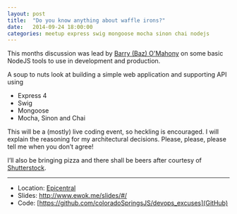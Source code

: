 ```yaml
---
layout: post
title:  "Do you know anything about waffle irons?"
date:   2014-09-24 18:00:00
categories: meetup express swig mongoose mocha sinon chai nodejs
---
```


This months discussion was lead by [Barry (Baz) O'Mahony](http://www.meetup.com/coloradospringsjs/members/8806516) on some basic NodeJS tools to use in development and production.

A soup to nuts look at building a simple web application and supporting API using

* Express 4 
* Swig
* Mongoose
* Mocha, Sinon and Chai

This will be a (mostly) live coding event, so heckling is encouraged. I will explain the reasoning for my architectural decisions. Please, please, please tell me when you don’t agree!

I’ll also be bringing pizza and there shall be beers after courtesy of [Shutterstock](http://shutterstock.com/).

---
* Location: [Epicentral](http://maps.google.com/maps?f=q&hl=en&q=415+North+Tejon%2C+Colorado+Springs%2C+CO%2C+us)
* Slides: http://www.ewok.me/slides/#/
* Code: [https://github.com/coloradoSpringsJS/devops_excuses](GitHub)
